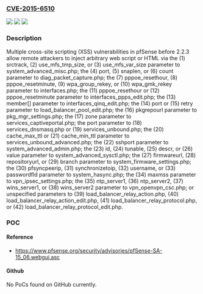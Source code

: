 ### [CVE-2015-6510](https://cve.mitre.org/cgi-bin/cvename.cgi?name=CVE-2015-6510)
![](https://img.shields.io/static/v1?label=Product&message=n%2Fa&color=blue)
![](https://img.shields.io/static/v1?label=Version&message=n%2Fa%20&color=brightgreen)
![](https://img.shields.io/static/v1?label=Vulnerability&message=n%2Fa&color=brightgreen)

### Description

Multiple cross-site scripting (XSS) vulnerabilities in pfSense before 2.2.3 allow remote attackers to inject arbitrary web script or HTML via the (1) srctrack, (2) use_mfs_tmp_size, or (3) use_mfs_var_size parameter to system_advanced_misc.php; the (4) port, (5) snaplen, or (6) count parameter to diag_packet_capture.php; the (7) pppoe_resethour, (8) pppoe_resetminute, (9) wpa_group_rekey, or (10) wpa_gmk_rekey parameter to interfaces.php; the (11) pppoe_resethour or (12) pppoe_resetminute parameter to interfaces_ppps_edit.php; the (13) member[] parameter to interfaces_qinq_edit.php; the (14) port or (15) retry parameter to load_balancer_pool_edit.php; the (16) pkgrepourl parameter to pkg_mgr_settings.php; the (17) zone parameter to services_captiveportal.php; the port parameter to (18) services_dnsmasq.php or (19) services_unbound.php; the (20) cache_max_ttl or (21) cache_min_ttl parameter to services_unbound_advanced.php; the (22) sshport parameter to system_advanced_admin.php; the (23) id, (24) tunable, (25) descr, or (26) value parameter to system_advanced_sysctl.php; the (27) firmwareurl, (28) repositoryurl, or (29) branch parameter to system_firmware_settings.php; the (30) pfsyncpeerip, (31) synchronizetoip, (32) username, or (33) passwordfld parameter to system_hasync.php; the (34) maxmss parameter to vpn_ipsec_settings.php; the (35) ntp_server1, (36) ntp_server2, (37) wins_server1, or (38) wins_server2 parameter to vpn_openvpn_csc.php; or unspecified parameters to (39) load_balancer_relay_action.php, (40) load_balancer_relay_action_edit.php, (41) load_balancer_relay_protocol.php, or (42) load_balancer_relay_protocol_edit.php.

### POC

#### Reference
- https://www.pfsense.org/security/advisories/pfSense-SA-15_06.webgui.asc

#### Github
No PoCs found on GitHub currently.

